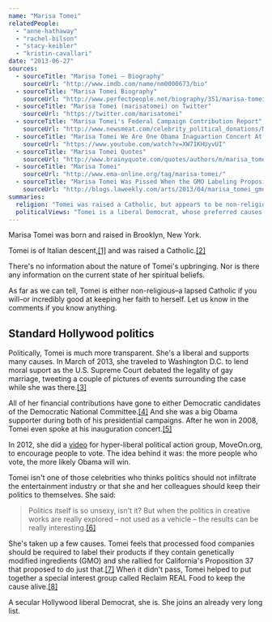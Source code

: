 ```yaml
---
name: "Marisa Tomei"
relatedPeople:
  - "anne-hathaway"
  - "rachel-bilson"
  - "stacy-keibler"
  - "kristin-cavallari"
date: "2013-06-27"
sources:
  - sourceTitle: "Marisa Tomei – Biography"
    sourceUrl: "http://www.imdb.com/name/nm0000673/bio"
  - sourceTitle: "Marisa Tomei Biography"
    sourceUrl: "http://www.perfectpeople.net/biography/351/marisa-tomei.htm"
  - sourceTitle: "Marisa Tomei (marisatomei) on Twitter"
    sourceUrl: "https://twitter.com/marisatomei"
  - sourceTitle: "Marisa Tomei's Federal Campaign Contribution Report"
    sourceUrl: "http://www.newsmeat.com/celebrity_political_donations/Marisa_Tomei.php"
  - sourceTitle: "Marisa Tomei We Are One Obama Inaguartion Concert At The Lincoln Memorial Washington, DC"
    sourceUrl: "https://www.youtube.com/watch?v=XW7IKHUyvUI"
  - sourceTitle: "Marisa Tomei Quotes"
    sourceUrl: "http://www.brainyquote.com/quotes/authors/m/marisa_tomei.html?vm=l"
  - sourceTitle: "Marisa Tomei"
    sourceUrl: "http://www.ema-online.org/tag/marisa-tomei/"
  - sourceTitle: "Marisa Tomei Was Pissed When the GMO Labeling Proposition Failed. So She Got Some Friends Together.."
    sourceUrl: "http://blogs.laweekly.com/arts/2013/04/marisa_tomei_gmo_real_food.php"
summaries:
  religion: "Tomei was raised a Catholic, but appears to be non-religious as an adult."
  politicalViews: "Tomei is a liberal Democrat, whose preferred causes include GMO labeling and marriage equality."
---
```


Marisa Tomei was born and raised in Brooklyn, New York.

Tomei is of Italian descent,<a class="source-citation" href="#http%3A%2F%2Fwww.imdb.com%2Fname%2Fnm0000673%2Fbio" title="Marisa Tomei – Biography">[1]</a> and was raised a Catholic.<a class="source-citation" href="#http%3A%2F%2Fwww.perfectpeople.net%2Fbiography%2F351%2Fmarisa-tomei.htm" title="Marisa Tomei Biography">[2]</a>

There's no information about the nature of Tomei's upbringing. Nor is there any information on the current state of her spiritual beliefs.

As far as we can tell, Tomei is either non-religious–a lapsed Catholic if you will–or incredibly good at keeping her faith to herself. Let us know in the comments if you know anything.


## Standard Hollywood politics

Politically, Tomei is much more transparent. She's a liberal and supports many causes. In March of 2013, she traveled to Washington D.C. to lend moral suport as the U.S. Supreme Court debated the legality of gay marriage, tweeting a couple of pictures of events surrounding the case while she was there.<a class="source-citation" href="#https%3A%2F%2Ftwitter.com%2Fmarisatomei" title="Marisa Tomei (marisatomei) on Twitter">[3]</a>

All of her financial contributions have gone to either Democratic candidates of the Democratic National Committee.<a class="source-citation" href="#http%3A%2F%2Fwww.newsmeat.com%2Fcelebrity_political_donations%2FMarisa_Tomei.php" title="Marisa Tomei&apos;s Federal Campaign Contribution Report">[4]</a> And she was a big Obama supporter during both of his presidential campaigns. After he won in 2008, Tomei even spoke at his inauguration concert.<a class="source-citation" href="#https%3A%2F%2Fwww.youtube.com%2Fwatch%3Fv%3DXW7IKHUyvUI" title="Marisa Tomei We Are One Obama Inaguartion Concert At The Lincoln Memorial Washington, DC">[5]</a>

In 2012, she did a [video](http://www.youtube.com/watch?v=vBP4HpSVRcM) for hyper-liberal political action group, MoveOn.org, to encourage people to vote. The idea behind it was: the more people who vote, the more likely Obama will win.

Tomei isn't one of those celebrities who thinks politics should not infiltrate the entertainment industry or that she and her colleagues should keep their politics to themselves. She said:

>Politics itself is so unsexy, isn't it? But when the politics in creative works are really explored – not used as a vehicle – the results can be really interesting.<a class="source-citation" href="#http%3A%2F%2Fwww.brainyquote.com%2Fquotes%2Fauthors%2Fm%2Fmarisa_tomei.html%3Fvm%3Dl" title="Marisa Tomei Quotes">[6]</a>

She's taken up a few causes. Tomei feels that processed food companies should be required to label their products if they contain genetically modified ingredients (GMO) and she rallied for California's Proposition 37 that proposed to do just that.<a class="source-citation" href="#http%3A%2F%2Fwww.ema-online.org%2Ftag%2Fmarisa-tomei%2F" title="Marisa Tomei">[7]</a> When it didn't pass, Tomei helped to put together a special interest group called Reclaim REAL Food to keep the cause alive.<a class="source-citation" href="#http%3A%2F%2Fblogs.laweekly.com%2Farts%2F2013%2F04%2Fmarisa_tomei_gmo_real_food.php" title="Marisa Tomei Was Pissed When the GMO Labeling Proposition Failed. So She Got Some Friends Together..">[8]</a>

A secular Hollywood liberal Democrat, she is. She joins an already very long list.